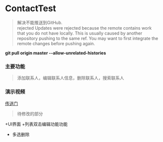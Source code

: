 # ContactTest
>解决不能推送到GitHub.  
rejected Updates were rejected because the remote contains work that you do not have locally. This is usually caused by another repository pushing to the same ref. You may want to first integrate the remote changes before pushing again.

__git pull origin master --allow-unrelated-histories__


### 主要功能

>
>添加联系人，编辑联系人信息，删除联系人，搜索联系人
>

### 演示视频

[传送门](https://github.com/kaitiandeng/ContactTest/blob/master/20180531_191021.mp4)


>
> 待修改的部分
>

 +UI界面
 +列表双击编辑功能功能
 + 多选删除


